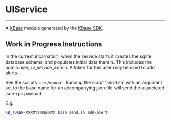 
# UIService
---

A [KBase](https://kbase.us) module generated by the [KBase SDK](https://github.com/kbase/kb_sdk).


## Work in Progress Instructions

In the current incarnation, when the service starts it creates the sqlite database schema, and populates initial data therein. This includes the admin user, ui_service_admin. A token for this user may be used to add alerts.

See the scripts ```test/manual```. Running the script 'send.sh' with an argument set to the base name for an accompanying json file will send the associated json-rpc payload.

E.g.

```bash
KB_TOKEN=XXXMYTOKENXXX bash send.sh add-alert
```